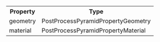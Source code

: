 <table>
    <tr>
        <th>Property</th>
        <th>Type</th>
    </tr>
    <tr>
        <td>geometry</td>
        <td>PostProcessPyramidPropertyGeometry</td>
    </tr>
    <tr>
        <td>material</td>
        <td>PostProcessPyramidPropertyMaterial</td>
    </tr>
</table>
